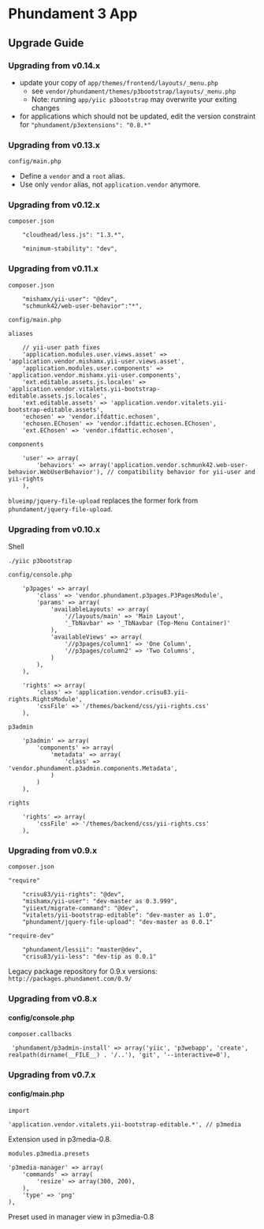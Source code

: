 Phundament 3 App
================

Upgrade Guide
-------------

### Upgrading from v0.14.x

 * update your copy of `app/themes/frontend/layouts/_menu.php`
   * see `vendor/phundament/themes/p3bootstrap/layouts/_menu.php`
   * Note: running `app/yiic p3bootstrap` may overwrite your exiting changes
 * for applications which should not be updated, edit the version constraint for `"phundament/p3extensions": "0.8.*"` 

### Upgrading from v0.13.x

`config/main.php`
 * Define a `vendor` and a `root` alias.
 * Use only `vendor` alias, not `application.vendor` anymore.

### Upgrading from v0.12.x

`composer.json`

        "cloudhead/less.js": "1.3.*",
        
        "minimum-stability": "dev",

### Upgrading from v0.11.x

`composer.json`

        "mishamx/yii-user": "@dev",
        "schmunk42/web-user-behavior":"*",

`config/main.php`

`aliases`

        // yii-user path fixes
        'application.modules.user.views.asset' => 'application.vendor.mishamx.yii-user.views.asset',
        'application.modules.user.components' => 'application.vendor.mishamx.yii-user.components',
        'ext.editable.assets.js.locales' => 'application.vendor.vitalets.yii-bootstrap-editable.assets.js.locales',
        'ext.editable.assets' => 'application.vendor.vitalets.yii-bootstrap-editable.assets',
        'echosen' => 'vendor.ifdattic.echosen',
        'echosen.EChosen' => 'vendor.ifdattic.echosen.EChosen',
        'ext.EChosen' => 'vendor.ifdattic.echosen',

`components`

        'user' => array(
            'behaviors' => array('application.vendor.schmunk42.web-user-behavior.WebUserBehavior'), // compatibility behavior for yii-user and yii-rights
        ),

`blueimp/jquery-file-upload` replaces the former fork from `phundament/jquery-file-upload`.

### Upgrading from v0.10.x

Shell

`./yiic p3bootstrap`

`config/console.php`

        'p3pages' => array(
            'class' => 'vendor.phundament.p3pages.P3PagesModule',
            'params' => array(
                'availableLayouts' => array(
                    '//layouts/main' => 'Main Layout',
                    '_TbNavbar' => '_TbNavbar (Top-Menu Container)'
                ),
                'availableViews' => array(
                    '//p3pages/column1' => 'One Column',
                    '//p3pages/column2' => 'Two Columns',
                )
            ),
        ),

        'rights' => array(
            'class' => 'application.vendor.crisu83.yii-rights.RightsModule',
            'cssFile' => '/themes/backend/css/yii-rights.css'
        ),
        
`p3admin`

        'p3admin' => array(
            'components' => array(
                'metadata' => array(
                    'class' => 'vendor.phundament.p3admin.components.Metadata',
                )
            )
        ),
        
`rights`

        'rights' => array(
            'cssFile' => '/themes/backend/css/yii-rights.css'
        ),        

### Upgrading from v0.9.x

`composer.json`

`"require"`

        "crisu83/yii-rights": "@dev",
        "mishamx/yii-user": "dev-master as 0.3.999",
        "yiiext/migrate-command": "@dev",
        "vitalets/yii-bootstrap-editable": "dev-master as 1.0",
        "phundament/jquery-file-upload": "dev-master as 0.0.1"

`"require-dev"`

        "phundament/lessii": "master@dev",
        "crisu83/yii-less": "dev-tip as 0.0.1"        

Legacy package repository for 0.9.x versions: `http://packages.phundament.com/0.9/`


### Upgrading from v0.8.x

#### config/console.php

`composer.callbacks`

     'phundament/p3admin-install' => array('yiic', 'p3webapp', 'create', realpath(dirname(__FILE__) . '/..'), 'git', '--interactive=0'),
     
### Upgrading from v0.7.x

#### config/main.php

`import`
    
    'application.vendor.vitalets.yii-bootstrap-editable.*', // p3media

Extension used in p3media-0.8.

`modules.p3media.presets`

    'p3media-manager' => array(
        'commands' => array(
            'resize' => array(300, 200),
        ),
        'type' => 'png'
    ),

Preset used in manager view in p3media-0.8
